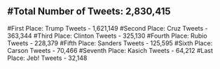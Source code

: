 #Total Number of Tweets: 2,830,415 
---
#First Place: Trump Tweets - 1,621,149
#Second Place: Cruz Tweets - 363,344
#Third Place: Clinton Tweets - 325,130
#Fourth Place: Rubio Tweets - 228,379
#Fifth Place: Sanders Tweets - 125,595
#Sixth Place: Carson Tweets - 70,466
#Seventh Place: Kasich Tweets - 64,212
#Last Place: Jeb! Tweets - 32,148
